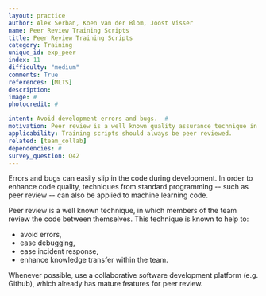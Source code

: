 ```yaml
---
layout: practice
author: Alex Serban, Koen van der Blom, Joost Visser
name: Peer Review Training Scripts
title: Peer Review Training Scripts
category: Training
unique_id: exp_peer
index: 11
difficulty: "medium"
comments: True
references: [MLTS]
description:
image: #
photocredit: #

intent: Avoid development errors and bugs.  #
motivation: Peer review is a well known quality assurance technique in software development. Actively performing peer review helps to improve quality, find defects and transfer knowledge between team members. #
applicability: Training scripts should always be peer reviewed.
related: [team_collab]
dependencies: #
survey_question: Q42
---
```


Errors and bugs can easily slip in the code during development.
In order to enhance code quality, techniques from standard programming -- such as peer review -- can also be applied to machine learning code.

Peer review is a well known technique, in which members of the team review the code between themselves.
This technique is known to help to:

- avoid errors,
- ease debugging,
- ease incident response,
- enhance knowledge transfer within the team.


Whenever possible, use a collaborative software development platform (e.g. Github), which already has mature features for peer review.
